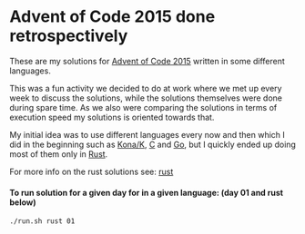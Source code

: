 # Advent of Code 2015 done retrospectively

These are my solutions for [Advent of Code 2015](https://adventofcode.com/2015/) written in some different languages.

This was a fun activity we decided to do at work where we met up every week to discuss the solutions, while the solutions themselves were done during spare time. As we also were comparing the solutions in terms of execution speed my solutions is oriented towards that.

My initial idea was to use different languages every now and then which I did in the beginning such as [Kona/K](https://kona.github.io/#/), [C](https://en.wikipedia.org/wiki/C_(programming_language)) and [Go](https://golang.org/), but I quickly ended up doing most of them only in [Rust](https://www.rust-lang.org/).

For more info on the rust solutions see: [rust](rust)

#### To run solution for a given day for in a given language: (day 01 and rust below)

```
./run.sh rust 01
```
